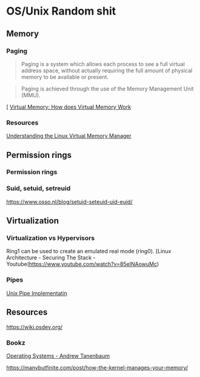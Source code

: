 # OS/Unix Random shit

## Memory

### Paging

>Paging is a system which allows each process to see a full virtual address space, without actually requiring the full amount of physical memory to be available or present.

>Paging is achieved through the use of the Memory Management Unit (MMU).

[
[Virtual Memory: How does Virtual Memory Work](https://www.youtube.com/watch?v=59rEMnKWoS4)


### Resources

[Understanding the Linux Virtual Memory Manager]()

## Permission rings
### Permission rings

### Suid, setuid, setreuid

 https://www.osso.nl/blog/setuid-seteuid-uid-euid/

## Virtualization

### Virtualization vs Hypervisors

Ring1 can be used to create an emulated real mode (ring0).
[Linux Architecture - Securing The Stack - Youtube(https://www.youtube.com/watch?v=85eINAowuMc)

### Pipes

[Unix Pipe Implementatin](https://toroid.org/unix-pipe-implementation)

## Resources

https://wiki.osdev.org/

### Bookz

[Operating Systems - Andrew Tanenbaum](https://github.com/smellslikekeenspirit/an-askreddit-list-of-compsci-books/blob/master/Modern%20Operating%20Systems%204th%20Edition--Andrew%20Tanenbaum.pdf)

https://manybutfinite.com/post/how-the-kernel-manages-your-memory/
